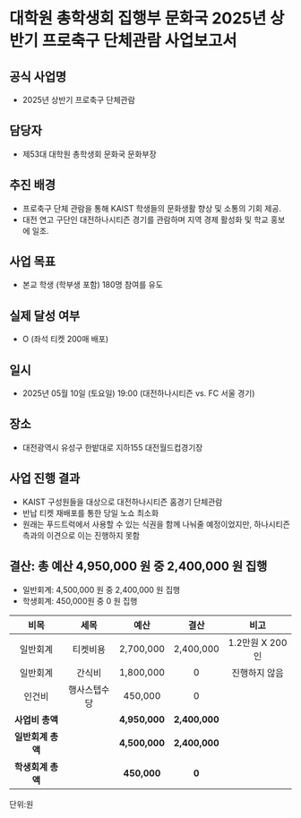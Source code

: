대학원 총학생회 집행부 문화국 2025년 상반기 프로축구 단체관람 사업보고서
===

## 공식 사업명
- 2025년 상반기 프로축구 단체관람

## 담당자
- 제53대 대학원 총학생회 문화국 문화부장

## 추진 배경
- 프로축구 단체 관람을 통해 KAIST 학생들의 문화생활 향상 및 소통의 기회 제공.
- 대전 연고 구단인 대전하나시티즌 경기를 관람하며 지역 경제 활성화 및 학교 홍보에 일조.

## 사업 목표
- 본교 학생 (학부생 포함) 180명 참여를 유도

## 실제 달성 여부
- O (좌석 티켓 200매 배포)

## 일시
- 2025년 05월 10일 (토요일) 19:00 (대전하나시티즌 vs. FC 서울 경기)

## 장소
- 대전광역시 유성구 한밭대로 지하155 대전월드컵경기장

## 사업 진행 결과
- KAIST 구성원들을 대상으로 대전하나시티즌 홈경기 단체관람
- 반납 티켓 재배포를 통한 당일 노쇼 최소화
- 원래는 푸드트럭에서 사용할 수 있는 식권을 함께 나눠줄 예정이었지만, 하나시티즌 측과의 이견으로 이는 진행하지 못함

## 결산: 총 예산 4,950,000 원 중 2,400,000 원 집행
- 일반회계: 4,500,000 원 중 2,400,000 원 집행
- 학생회계: 450,000원 중 0 원 집행

|  **비목** |   **세목**   | **예산** | **결산** | **비고** |
|:----------:|:------------:|:--------:|:--------:|:--------:|
|일반회계| 티켓비용 | 2,700,000 | 2,400,000 | 1.2만원 X 200인 |
|일반회계|간식비|1,800,000| 0 | 진행하지 않음 |
|인건비| 행사스텝수당 |450,000|0||
|   **사업비 총액**  |              | **4,950,000**| **2,400,000** ||
|   **일반회계 총액**  |  | **4,500,000** | **2,400,000**  ||
|   **학생회계 총액**  |  |**450,000**|**0**||


단위:원
